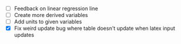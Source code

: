 - [ ] Feedback on linear regression line
- [ ] Create more derived variables
- [ ] Add units to given variables
- [x] Fix weird update bug where table doesn't update when latex input updates
